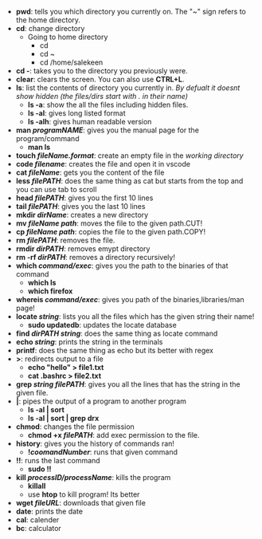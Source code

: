 - **pwd**: tells you which directory you currently on. The "~" sign refers to the home directory. 
- **cd**: change directory
  - Going to home directory
    - cd 
    - cd ~
    - cd /home/salekeen
- **cd -**: takes you to the directory you previously were.
- **clear**: clears the screen. You can also use **CTRL+L**.
- **ls**: list the contents of directory you currently in. *By defualt it doesnt show hidden (the files/dirs start with . in their name)*
  - **ls -a**: show the all the files including hidden files.
  - **ls -al**: gives long listed format
  - **ls -alh**: gives human readable version 
- **man *programNAME***: gives you the manual page for the program/command
  - **man ls**
- **touch *fileName.format***: create an empty file in the *working directory*
- **code *filename***: creates the file and open it in vscode
- **cat *fileName***: gets you the content of the file
- **less *filePATH***: does the same thing as cat but starts from the top and you can use tab to scroll
- **head *filePATH***: gives you the first 10 lines
- **tail *filePATH***: gives you the last 10 lines
- **mkdir *dirName***: creates a new directory
- **mv *fileName* *path***: moves the file to the given path.CUT!
- **cp *fileName* *path***: copies the file to the given path.COPY!
- **rm *filePATH***: removes the file.
- **rmdir *dirPATH***: removes emypt directory
- **rm -rf *dirPATH***: removes a directory recursively!
- **which *command/exec***: gives you the path to the binaries of that command
  - **which ls**
  - **which firefox**
- **whereis *command/exec***: gives you path of the binaries,libraries/man page!
- **locate *string***: lists you all the files which has the given string their name!
  - **sudo updatedb**: updates the locate database
- **find *dirPATH* *string***: does the same thing as locate command
- **echo *string***: prints the string in the terminals
- **printf**: does the same thing as echo but its better with regex
- **>**: redirects output to a file
  - **echo "hello" > file1.txt**
  - **cat .bashrc > file2.txt**
- **grep *string* *filePATH***: gives you all the lines that has the string in the given file.
- **|**: pipes the output of a program to another program
  - **ls -al | sort**
  - **ls -al | sort | grep drx**
- **chmod**: changes the file permission
  - **chmod +x *filePATH***: add exec permission to the file.
- **history**: gives you the history of commands ran!
  - **!*coomandNumber***: runs that given command
- **!!**: runs the last command
  - **sudo !!**
- **kill *processID/processName***: kills the program
  - **killall**
  - use **htop** to kill program! Its better
- **wget *fileURL***: downloads that given file
- **date**: prints the date
- **cal**: calender
- **bc**: calculator